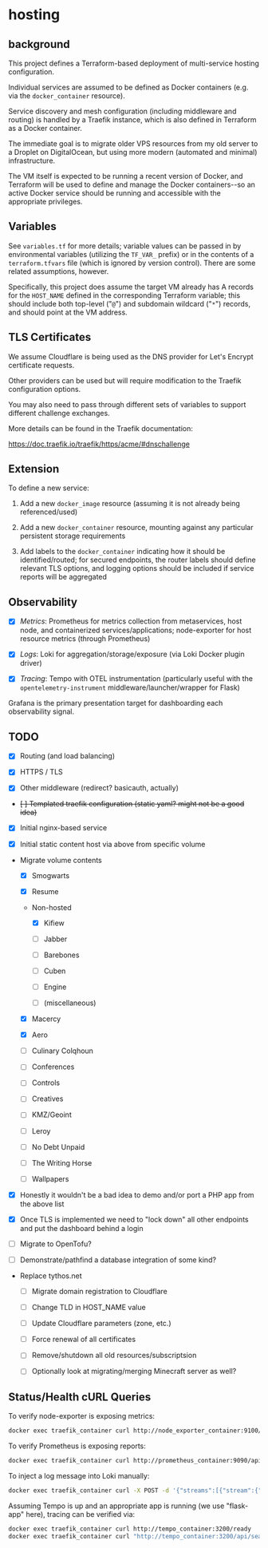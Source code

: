 # hosting

## background

This project defines a Terraform-based deployment of multi-service hosting configuration.

Individual services are assumed to be defined as Docker containers (e.g. via the `docker_container` resource).

Service discovery and mesh configuration (including middleware and routing) is handled by a Traefik instance, which is also defined in Terraform as a Docker container.

The immediate goal is to migrate older VPS resources from my old server to a Droplet on DigitalOcean, but using more modern (automated and minimal) infrastructure.

The VM itself is expected to be running a recent version of Docker, and Terraform will be used to define and manage the Docker containers--so an active Docker service should be running and accessible with the appropriate privileges.

## Variables

See `variables.tf` for more details; variable values can be passed in by environmental variables (utilizing the `TF_VAR_` prefix) or in the contents of a `terraform.tfvars` file (which is ignored by version control). There are some related assumptions, however.

Specifically, this project does assume the target VM already has A records for the `HOST_NAME` defined in the corresponding Terraform variable; this should include both top-level ("`@`") and subdomain wildcard ("`*`") records, and should point at the VM address.

## TLS Certificates

We assume Cloudflare is being used as the DNS provider for Let's Encrypt certificate requests.

Other providers can be used but will require modification to the Traefik configuration options.

You may also need to pass through different sets of variables to support different challenge exchanges.

More details can be found in the Traefik documentation:

https://doc.traefik.io/traefik/https/acme/#dnschallenge

## Extension

To define a new service:

1. Add a new `docker_image` resource (assuming it is not already being referenced/used)

1. Add a new `docker_container` resource, mounting against any particular persistent storage requirements

1. Add labels to the `docker_container` indicating how it should be identified/routed; for secured endpoints, the router labels should define relevant TLS options, and logging options should be included if service reports will be aggregated

## Observability

- [x] *Metrics*: Prometheus for metrics collection from metaservices, host node, and containerized services/applications; node-exporter for host resource metrics (through Prometheus)

- [x] *Logs*: Loki for aggregation/storage/exposure (via Loki Docker plugin driver)

- [x] *Tracing*: Tempo with OTEL instrumentation (particularly useful with the `opentelemetry-instrument` middleware/launcher/wrapper for Flask)

Grafana is the primary presentation target for dashboarding each observability signal.

## TODO

- [x] Routing (and load balancing)

- [x] HTTPS / TLS

- [x] Other middleware (redirect? basicauth, actually)

- ~~[ ] Templated traefik configuration (static yaml? might not be a good idea)~~

- [x] Initial nginx-based service

- [x] Initial static content host via above from specific volume

- Migrate volume contents

  - [x] Smogwarts
   
  - [x] Resume

  - Non-hosted

    - [x] Kifiew

    - [ ] Jabber

    - [ ] Barebones

    - [ ] Cuben

    - [ ] Engine

    - [ ] (miscellaneous)

  - [x] Macercy

  - [x] Aero

  - [ ] Culinary Colqhoun

  - [ ] Conferences

  - [ ] Controls

  - [ ] Creatives

  - [ ] KMZ/Geoint

  - [ ] Leroy

  - [ ] No Debt Unpaid

  - [ ] The Writing Horse

  - [ ] Wallpapers

- [x] Honestly it wouldn't be a bad idea to demo and/or port a PHP app from the above list  

- [x] Once TLS is implemented we need to "lock down" all other endpoints and put the dashboard behind a login

- [ ] Migrate to OpenTofu?

- [ ] Demonstrate/pathfind a database integration of some kind?

- Replace tythos.net

  - [ ] Migrate domain registration to Cloudflare

  - [ ] Change TLD in HOST_NAME value

  - [ ] Update Cloudflare parameters (zone, etc.)

  - [ ] Force renewal of all certificates

  - [ ] Remove/shutdown all old resources/subscriptsion

  - [ ] Optionally look at migrating/merging Minecraft server as well?

## Status/Health cURL Queries

To verify node-exporter is exposing metrics:

```sh
docker exec traefik_container curl http://node_exporter_container:9100/metrics
```

To verify Prometheus is exposing reports:

```sh
docker exec traefik_container curl http://prometheus_container:9090/api/v1/query --data-urlencode 'query=up{job="prometheus"}'
```

To inject a log message into Loki manually:

```sh
docker exec traefik_container curl -X POST -d '{"streams":[{"stream":{"container":"test"},"values":[["'$(date +%s%N)'","test log message"]]}]}' -H "Content-Type: application/json" http://loki_container:3100/loki/api/v1/push
```

Assuming Tempo is up and an appropriate app is running (we use "flask-app" here), tracing can be verified via:

```sh
docker exec traefik_container curl http://tempo_container:3200/ready
docker exec traefik_container curl "http://tempo_container:3200/api/search?tags=service.name%3Dflask-app&limit=10"
```
